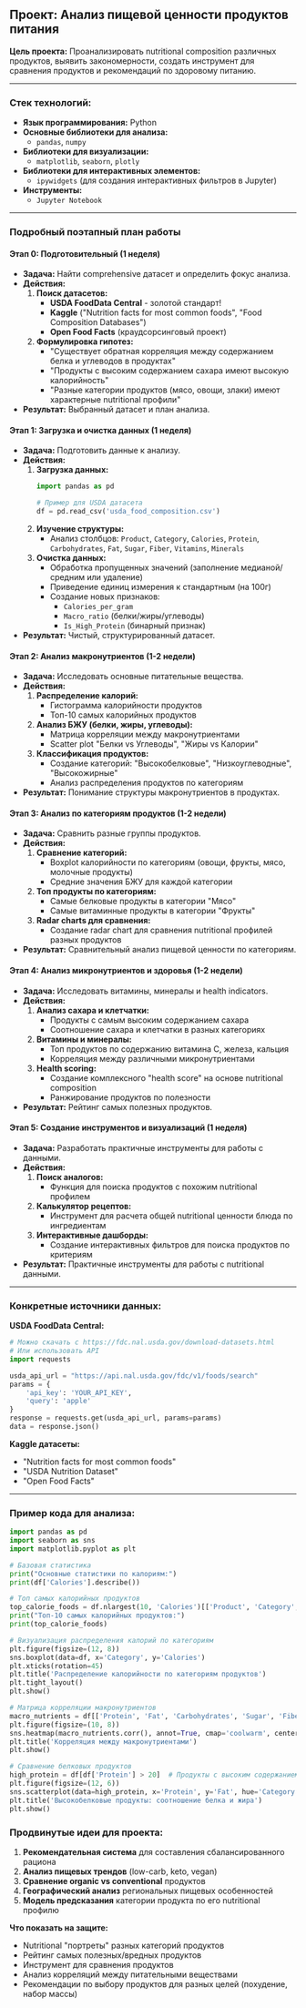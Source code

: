 ## **Проект: Анализ пищевой ценности продуктов питания**

**Цель проекта:** Проанализировать nutritional composition различных продуктов, выявить закономерности, создать инструмент для сравнения продуктов и рекомендаций по здоровому питанию.

---

### **Стек технологий:**

*   **Язык программирования:** Python
*   **Основные библиотеки для анализа:**
    *   `pandas`, `numpy`
*   **Библиотеки для визуализации:**
    *   `matplotlib`, `seaborn`, `plotly`
*   **Библиотеки для интерактивных элементов:**
    *   `ipywidgets` (для создания интерактивных фильтров в Jupyter)
*   **Инструменты:**
    *   `Jupyter Notebook`

---

### **Подробный поэтапный план работы**

#### **Этап 0: Подготовительный (1 неделя)**

*   **Задача:** Найти comprehensive датасет и определить фокус анализа.
*   **Действия:**
    1.  **Поиск датасетов:**
        *   **USDA FoodData Central** - золотой стандарт!
        *   **Kaggle** ("Nutrition facts for most common foods", "Food Composition Databases")
        *   **Open Food Facts** (краудсорсинговый проект)
    2.  **Формулировка гипотез:**
        *   "Существует обратная корреляция между содержанием белка и углеводов в продуктах"
        *   "Продукты с высоким содержанием сахара имеют высокую калорийность"
        *   "Разные категории продуктов (мясо, овощи, злаки) имеют характерные nutritional профили"
*   **Результат:** Выбранный датасет и план анализа.

#### **Этап 1: Загрузка и очистка данных (1 неделя)**

*   **Задача:** Подготовить данные к анализу.
*   **Действия:**
    1.  **Загрузка данных:**
        ```python
        import pandas as pd
        
        # Пример для USDA датасета
        df = pd.read_csv('usda_food_composition.csv')
        ```
    2.  **Изучение структуры:**
        *   Анализ столбцов: `Product`, `Category`, `Calories`, `Protein`, `Carbohydrates`, `Fat`, `Sugar`, `Fiber`, `Vitamins`, `Minerals`
    3.  **Очистка данных:**
        *   Обработка пропущенных значений (заполнение медианой/средним или удаление)
        *   Приведение единиц измерения к стандартным (на 100г)
        *   Создание новых признаков:
            *   `Calories_per_gram`
            *   `Macro_ratio` (белки/жиры/углеводы)
            *   `Is_High_Protein` (бинарный признак)
*   **Результат:** Чистый, структурированный датасет.

#### **Этап 2: Анализ макронутриентов (1-2 недели)**

*   **Задача:** Исследовать основные питательные вещества.
*   **Действия:**
    1.  **Распределение калорий:**
        *   Гистограмма калорийности продуктов
        *   Топ-10 самых калорийных продуктов
    2.  **Анализ БЖУ (белки, жиры, углеводы):**
        *   Матрица корреляции между макронутриентами
        *   Scatter plot "Белки vs Углеводы", "Жиры vs Калории"
    3.  **Классификация продуктов:**
        *   Создание категорий: "Высокобелковые", "Низкоуглеводные", "Высокожирные"
        *   Анализ распределения продуктов по категориям
*   **Результат:** Понимание структуры макронутриентов в продуктах.

#### **Этап 3: Анализ по категориям продуктов (1-2 недели)**

*   **Задача:** Сравнить разные группы продуктов.
*   **Действия:**
    1.  **Сравнение категорий:**
        *   Boxplot калорийности по категориям (овощи, фрукты, мясо, молочные продукты)
        *   Средние значения БЖУ для каждой категории
    2.  **Топ продукты по категориям:**
        *   Самые белковые продукты в категории "Мясо"
        *   Самые витаминные продукты в категории "Фрукты"
    3.  **Radar charts для сравнения:**
        *   Создание radar chart для сравнения nutritional профилей разных продуктов
*   **Результат:** Сравнительный анализ пищевой ценности по категориям.

#### **Этап 4: Анализ микронутриентов и здоровья (1-2 недели)**

*   **Задача:** Исследовать витамины, минералы и health indicators.
*   **Действия:**
    1.  **Анализ сахара и клетчатки:**
        *   Продукты с самым высоким содержанием сахара
        *   Соотношение сахара и клетчатки в разных категориях
    2.  **Витамины и минералы:**
        *   Топ продуктов по содержанию витамина C, железа, кальция
        *   Корреляция между различными микронутриентами
    3.  **Health scoring:**
        *   Создание комплексного "health score" на основе nutritional composition
        *   Ранжирование продуктов по полезности
*   **Результат:** Рейтинг самых полезных продуктов.

#### **Этап 5: Создание инструментов и визуализаций (1 неделя)**

*   **Задача:** Разработать практичные инструменты для работы с данными.
*   **Действия:**
    1.  **Поиск аналогов:**
        *   Функция для поиска продуктов с похожим nutritional профилем
    2.  **Калькулятор рецептов:**
        *   Инструмент для расчета общей nutritional ценности блюда по ингредиентам
    3.  **Интерактивные дашборды:**
        *   Создание интерактивных фильтров для поиска продуктов по критериям
*   **Результат:** Практичные инструменты для работы с nutritional данными.

---

### **Конкретные источники данных:**

**USDA FoodData Central:**
```python
# Можно скачать с https://fdc.nal.usda.gov/download-datasets.html
# Или использовать API
import requests

usda_api_url = "https://api.nal.usda.gov/fdc/v1/foods/search"
params = {
    'api_key': 'YOUR_API_KEY',
    'query': 'apple'
}
response = requests.get(usda_api_url, params=params)
data = response.json()
```

**Kaggle датасеты:**
- "Nutrition facts for most common foods"
- "USDA Nutrition Dataset"
- "Open Food Facts"

---

### **Пример кода для анализа:**

```python
import pandas as pd
import seaborn as sns
import matplotlib.pyplot as plt

# Базовая статистика
print("Основные статистики по калориям:")
print(df['Calories'].describe())

# Топ самых калорийных продуктов
top_calorie_foods = df.nlargest(10, 'Calories')[['Product', 'Category', 'Calories']]
print("Топ-10 самых калорийных продуктов:")
print(top_calorie_foods)

# Визуализация распределения калорий по категориям
plt.figure(figsize=(12, 8))
sns.boxplot(data=df, x='Category', y='Calories')
plt.xticks(rotation=45)
plt.title('Распределение калорийности по категориям продуктов')
plt.tight_layout()
plt.show()

# Матрица корреляции макронутриентов
macro_nutrients = df[['Protein', 'Fat', 'Carbohydrates', 'Sugar', 'Fiber', 'Calories']]
plt.figure(figsize=(10, 8))
sns.heatmap(macro_nutrients.corr(), annot=True, cmap='coolwarm', center=0)
plt.title('Корреляция между макронутриентами')
plt.show()

# Сравнение белковых продуктов
high_protein = df[df['Protein'] > 20]  # Продукты с высоким содержанием белка
plt.figure(figsize=(12, 6))
sns.scatterplot(data=high_protein, x='Protein', y='Fat', hue='Category', size='Calories', alpha=0.7)
plt.title('Высокобелковые продукты: соотношение белка и жира')
plt.show()
```

### **Продвинутые идеи для проекта:**

1.  **Рекомендательная система** для составления сбалансированного рациона
2.  **Анализ пищевых трендов** (low-carb, keto, vegan)
3.  **Сравнение organic vs conventional** продуктов
4.  **Географический анализ** региональных пищевых особенностей
5.  **Модель предсказания** категории продукта по его nutritional профилю

**Что показать на защите:**
- Nutritional "портреты" разных категорий продуктов
- Рейтинг самых полезных/вредных продуктов
- Инструмент для сравнения продуктов
- Анализ корреляций между питательными веществами
- Рекомендации по выбору продуктов для разных целей (похудение, набор массы)
